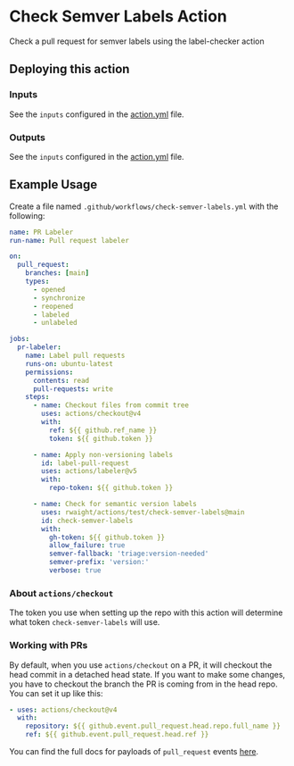 # Check Semver Labels Action

Check a pull request for semver labels using the label-checker action

## Deploying this action

### Inputs

See the `inputs` configured in the [action.yml](action.yml) file.

### Outputs

See the `inputs` configured in the [action.yml](action.yml) file.

## Example Usage

Create a file named `.github/workflows/check-semver-labels.yml` with the following:
```yml
name: PR Labeler
run-name: Pull request labeler

on:
  pull_request:
    branches: [main]
    types:
      - opened
      - synchronize
      - reopened
      - labeled
      - unlabeled

jobs:
  pr-labeler:
    name: Label pull requests
    runs-on: ubuntu-latest
    permissions:
      contents: read
      pull-requests: write
    steps:
      - name: Checkout files from commit tree
        uses: actions/checkout@v4
        with:
          ref: ${{ github.ref_name }}
          token: ${{ github.token }}

      - name: Apply non-versioning labels
        id: label-pull-request
        uses: actions/labeler@v5
        with:
          repo-token: ${{ github.token }}

      - name: Check for semantic version labels
        uses: rwaight/actions/test/check-semver-labels@main
        id: check-semver-labels
        with:
          gh-token: ${{ github.token }}
          allow_failure: true
          semver-fallback: 'triage:version-needed'
          semver-prefix: 'version:'
          verbose: true
```

### About `actions/checkout`

The token you use when setting up the repo with this action will determine what token `check-semver-labels` will use.  

### Working with PRs

By default, when you use `actions/checkout` on a PR, it will checkout the head commit in a detached head state.
If you want to make some changes, you have to checkout the branch the PR is coming from in the head repo.  
You can set it up like this:

```yaml
- uses: actions/checkout@v4
  with:
    repository: ${{ github.event.pull_request.head.repo.full_name }}
    ref: ${{ github.event.pull_request.head.ref }}
```

You can find the full docs for payloads of `pull_request` events [here](https://docs.github.com/en/developers/webhooks-and-events/webhooks/webhook-events-and-payloads#webhook-payload-example-32).

